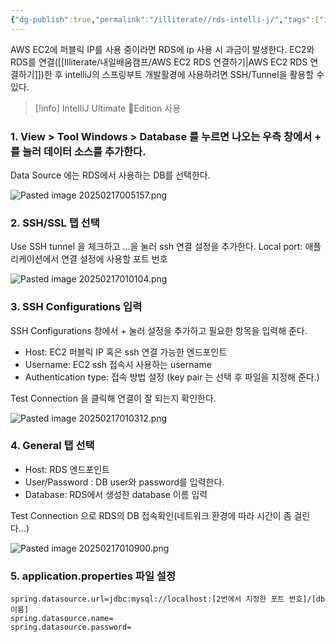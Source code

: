 ```yaml
---
{"dg-publish":true,"permalink":"/illiterate//rds-intelli-j/","tags":["intellij","aws"],"noteIcon":"","created":"2025-02-17T00:47:00","updated":"2025-02-17T14:43:45+09:00"}
---
```


AWS EC2에 퍼블릭 IP를 사용 중이라면 RDS에 ip 사용 시 과금이 발생한다. EC2와 RDS를 연결([[Illiterate/내일배움캠프/AWS EC2 RDS 연결하기\|AWS EC2 RDS 연결하기]])한 후 intelliJ의 스프링부트 개발활경에 사용하려면 SSH/Tunnel을 활용할 수 있다.

 
> [!info] 
> IntelliJ Ultimate Edition 사용

### 1. View > Tool Windows > Database 를 누르면 나오는 우측 창에서 + 를 눌러 데이터 소스를 추가한다.

Data Source 에는 RDS에서 사용하는 DB를 선택한다.

![Pasted image 20250217005157.png](/img/user/98.%20Attach/img/Pasted%20image%2020250217005157.png)

### 2. SSH/SSL 탭 선택

Use SSH tunnel 을 체크하고 ...을 눌러 ssh 연결 설정을 추가한다.
Local port: 애플리케이션에서 연결 설정에 사용할 포트 번호

![Pasted image 20250217010104.png](/img/user/98.%20Attach/img/Pasted%20image%2020250217010104.png)

### 3. SSH Configurations 입력

SSH Configurations 창에서 + 눌러 설정을 추가하고 필요한 항목을 입력해 준다.

- Host: EC2 퍼블릭 IP 혹은 ssh 연결 가능한 엔드포인트
- Username: EC2 ssh 접속시 사용하는 username
- Authentication type: 접속 방법 설정 (key pair 는 선택 후 파일을 지정해 준다.)

Test Connection 을 클릭해 연결이 잘 되는지 확인한다.

![Pasted image 20250217010312.png](/img/user/98.%20Attach/img/Pasted%20image%2020250217010312.png)

### 4. General 탭 선택

- Host: RDS 엔드포인트
- User/Password : DB user와 password를 입력한다.
- Database: RDS에서 생성한 database 이름 입력

Test Connection 으로 RDS의 DB 접속확인(네트워크 환경에 따라 시간이 좀 걸린다...)

![Pasted image 20250217010900.png](/img/user/98.%20Attach/img/Pasted%20image%2020250217010900.png)

### 5. application.properties 파일 설정

```properties
spring.datasource.url=jdbc:mysql://localhost:[2번에서 지정한 포트 번호]/[db이름]
spring.datasource.name=
spring.datasource.password=
```